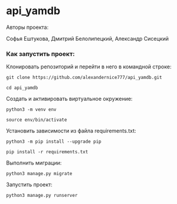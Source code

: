 # api_yamdb
Авторы проекта:

Софья Ештукова,
Дмитрий Белолипецкий,
Александр Сисецкий
### Как запустить проект:

Клонировать репозиторий и перейти в него в командной строке:

```
git clone https://github.com/alexandernice777/api_yamdb.git
```

```
cd api_yamdb
```

Cоздать и активировать виртуальное окружение:

```
python3 -m venv env
```

```
source env/bin/activate
```

Установить зависимости из файла requirements.txt:

```
python3 -m pip install --upgrade pip
```

```
pip install -r requirements.txt
```

Выполнить миграции:

```
python3 manage.py migrate
```

Запустить проект:

```
python3 manage.py runserver
```